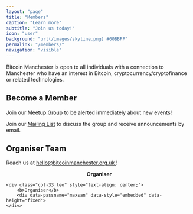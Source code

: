 ```yaml
---
layout: "page"
title: "Members"
caption: "Learn more"
subtitle: "Join us today!"
icon: "user"
background: "url(/images/skyline.png) #00BBFF"
permalink: "/members/"
navigation: "visible"
---
```


Bitcoin Manchester is open to all individuals with a connection to Manchester who have an interest in Bitcoin, cryptocurrency/cryptofinance or related technologies.

## Become a Member

Join our [Meetup Group](http://www.meetup.com/Bitcoin-Manchester/) to be alerted immediately about new events!

Join our [Mailing List](https://groups.google.com/d/forum/bitcoin-manchester) to discuss the group and receive announcements by email.

## Organiser Team

<p>
	Reach us at
	<a href="mailto:hello@bitcoinmanchester.org.uk" target="_blank">
		<i class="icon-envelope"></i> hello@bitcoinmanchester.org.uk
	</a>!
</p>

<div class="leaders">
	<div class="col-33 larry" style="text-align: center;">
		<b>Organiser</b>
		<div data-passname="ashmoran" data-style="embedded" data-height="fixed"></div>
	</div>

	<div class="col-33 leo" style="text-align: center;">
		<b>Organiser</b>
		<div data-passname="maxsan" data-style="embedded" data-height="fixed">
	</div>
</div>
